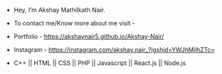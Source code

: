 - Hey, I’m Akshay Mathilkath Nair.
- To contact me/Know more about me visit - 
-    Portfolio - https://akshaynair5.github.io/Akshay-Nair/
-    Instagram - https://instagram.com/akshay.nair_?igshid=YWJhMjlhZTc=

- C++ || HTML || CSS || PHP || Javascript || React.js || Node.js

<!---
akshaynair5/akshaynair5 is a ✨ special ✨ repository because its `README.md` (this file) appears on your GitHub profile.
You can click the Preview link to take a look at your changes.
--->
